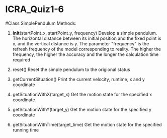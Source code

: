 # ICRA_Quiz1-6

#Class SimplePendulum
Methods:

1. __init__(startPoint_x, startPoint_y, frequency)
Develop a simple pendulum. The horizontal distance between its initial position and the fixed point is x, and the vertical distance is y. The parameter "frequency" is the refresh frequency of the model corresponding to reality. The higher the frequency, the higher the accuracy and the longer the calculation time required

2. reset()
Reset the simple pendulum to the origional status

3. getCurrentSituation()
Print the current velocity, runtime, x and y coordinate

4. getSituationWithX(target_x)
Get the motion state for the specified x coordinate

5. getSituationWithY(target_y)
Get the motion state for the specified y coordinate

6. getSituationWithTime(target_time)
Get the motion state for the specified running time
